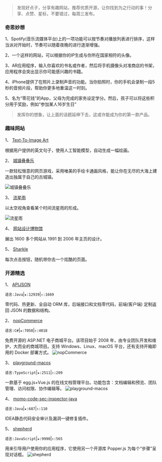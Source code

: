 > 发现好点子，分享有趣网站，推荐优质开源，让你找到为之行动的事！分享、点赞、星标，不要错过，每周三发布。

### 奇思妙想

1、Spotify(音乐流媒体平台)上的一项功能可以按节奏对播放列表进行排序，这样当派对开始时，节奏可以随着夜晚的进行逐渐增强。

2、一个这样的网站，可以根据你的IP生成与你所在国家相符的头像。

3、AR应用程序，输入你喜欢的书名或作者，然后将手机摄像头对准商店的书架，应用程序会突出显示你可能感兴趣的书籍。

4、iPhone提供了在照片上录制声音的功能。当你拍照时，你的手机会录制一段5秒的音频片段，帮助你更多地重温这一时刻。

5、名为“零花钱”的App，父母为完成的家务设定学分。然后，孩子可以将这些积分用于奖励，例如“参加某人16岁生日”

> 发挥你的想象，让上面的话题延伸下去，这或许能成为你的第一款产品。

### 趣味网站

1、 [Text-To-Image Art](https://creator.nightcafe.studio/text-to-image-art "Text-To-Image Art")

根据用户提供的英文句子，使用人工智能模型，自动生成一幅绘画。

2、 [城镇叠叠乐](https://oskarstalberg.com/Townscaper "城镇叠叠乐")

一款轻松惬意的网页游戏，采用唯美的手绘卡通画风格，能让你在无尽的大海上建造出独属于自己的古城镇。

![城镇叠叠乐](https://inews.gtimg.com/newsapp_bt/0/14417903160/1000)

3、 [流星雨](https://www.meteorshowers.org/ "流星雨")

以太空视角查看某个时间流星雨的形成。

![流星雨](https://img-sz.topys.cn/2020-03-19/1584584405791.png)

4、 [网站设计博物馆](https://www.webdesignmuseum.org/ "网站设计博物馆")

展出 1600 多个网站从 1991 到 2006 年主页的设计。

5、 [Sharkle](https://sharkle.com/ "Sharkle")

每次点击按钮，随机带你去一个炫酷的页面。

### 开源精选

1、 [APIJSON](https://github.com/Tencent/APIJSON "APIJSON")

`语言:Java`|`★:12939`|`♗:1669`

零代码、热更新、全自动 ORM 库，后端接口和文档零代码，前端(客户端) 定制返回 JSON 的数据和结构。

2、 [nopCommerce](https://github.com/nopSolutions/nopCommerce "nopCommerce")

`语言:C#`|`★:7050`|`♗:4018`

免费开源的 ASP.NET 电子商城平台。该项目始于 2008 年，由专业团队开发和维护，大而全的商城项目。支持 Windows、Linux、macOS 平台，还有支持开箱即用的 Docker 部署方式。
![nopCommerce](https://img.hellogithub.com/i/Glpj7V3WTOFI09D.png)

3、 [playground-macos](https://github.com/Renovamen/playground-macos "playground-macos")

`语言:TypeScript`|`★:2511`|`♗:209`

一款基于 egg.js+Vue.js 的在线文档管理平台。功能包含：文档编辑和预览、团队管理、访问权限、协作编辑等。
![playground-macos](https://img.hellogithub.com/i/k2dshE08FiVacnb.png)

4、 [momo-code-sec-inspector-java](https://github.com/momosecurity/momo-code-sec-inspector-java "momo-code-sec-inspector-java")

`语言:Java`|`★:687`|`♗:110`

IDEA静态代码安全审计及漏洞一键修复插件。

5、 [shepherd](https://github.com/shipshapecode/shepherd "shepherd")

`语言:JavaScript`|`★:9990`|`♗:565`

用来引导用户使用你的应用程序，它使用另一个开源库 Popper.js 为每个“步骤”呈现对话框。
![shepherd](https://shepherdjs.dev/landing/assets/img/demo.png)

